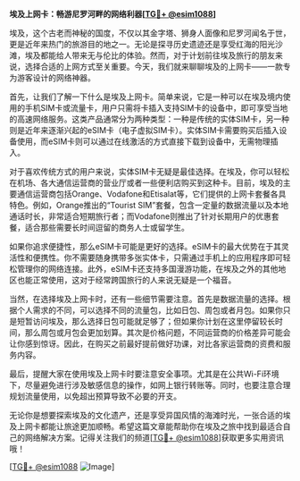 **埃及上网卡：畅游尼罗河畔的网络利器[[TG💪+ @esim1088](https://t.me/s/esim1088)]**

埃及，这个古老而神秘的国度，不仅以其金字塔、狮身人面像和尼罗河闻名于世，更是近年来热门的旅游目的地之一。无论是探寻历史遗迹还是享受红海的阳光沙滩，埃及都能给人带来无与伦比的体验。然而，对于计划前往埃及旅行的朋友来说，选择合适的上网方式至关重要。今天，我们就来聊聊埃及的上网卡——一款专为游客设计的网络神器。

首先，让我们了解一下什么是埃及上网卡。简单来说，它是一种可以在埃及境内使用的手机SIM卡或流量卡，用户只需将卡插入支持SIM卡的设备中，即可享受当地的高速网络服务。这类产品通常分为两种类型：一种是传统的实体SIM卡，另一种则是近年来逐渐兴起的eSIM卡（电子虚拟SIM卡）。实体SIM卡需要购买后插入设备使用，而eSIM卡则可以通过在线激活的方式直接下载到设备中，无需物理插入。

对于喜欢传统方式的用户来说，实体SIM卡无疑是最佳选择。在埃及，你可以轻松在机场、各大通信运营商的营业厅或者一些便利店购买到这种卡。目前，埃及的主要通信运营商包括Orange、Vodafone和Etisalat等，它们提供的上网卡套餐各具特色。例如，Orange推出的“Tourist SIM”套餐，包含一定量的数据流量以及本地通话时长，非常适合短期旅行者；而Vodafone则推出了针对长期用户的优惠套餐，适合那些需要长时间逗留的商务人士或留学生。

如果你追求便捷性，那么eSIM卡可能是更好的选择。eSIM卡的最大优势在于其灵活性和便携性。你不需要随身携带多张实体卡，只需通过手机上的应用程序即可轻松管理你的网络连接。此外，eSIM卡还支持多国漫游功能，在埃及之外的其他地区也能正常使用，这对于经常跨国旅行的人来说无疑是一个福音。

当然，在选择埃及上网卡时，还有一些细节需要注意。首先是数据流量的选择。根据个人需求的不同，可以选择不同的流量包，比如日包、周包或者月包。如果你只是短暂访问埃及，那么选择日包可能就足够了；但如果你计划在这里停留较长时间，那么周包或月包会更加划算。其次是价格问题，不同运营商的价格差异可能会让你感到惊讶。因此，在购买之前最好提前做好功课，对比各家运营商的资费和服务内容。

最后，提醒大家在使用埃及上网卡时要注意安全事项。尤其是在公共Wi-Fi环境下，尽量避免进行涉及敏感信息的操作，如网上银行转账等。同时，也要注意合理规划流量使用，以免超出预算导致不必要的开支。

无论你是想要探索埃及的文化遗产，还是享受异国风情的海滩时光，一张合适的埃及上网卡都能让旅途更加顺畅。希望这篇文章能帮助你在埃及之旅中找到最适合自己的网络解决方案。记得关注我们的频道[[TG💪+ @esim1088](https://t.me/s/esim1088)]获取更多实用资讯哦！

[[TG💪+ @esim1088](https://t.me/s/esim1088) ![Image](https://i.postimg.cc/4NQfJmqS/Snipaste-2025-05-13-00-14-12.png)]